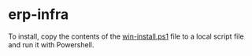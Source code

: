 # erp-infra

To install, copy the contents of the [win-install.ps1](https://raw.githubusercontent.com/ma2erp/erp-infra/refs/heads/main/win-install.ps1) file to a local script file and run it with Powershell.
